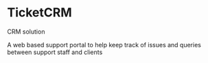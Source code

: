 # TicketCRM
CRM solution 

A web based support portal to help keep track of issues and queries between support staff and clients
